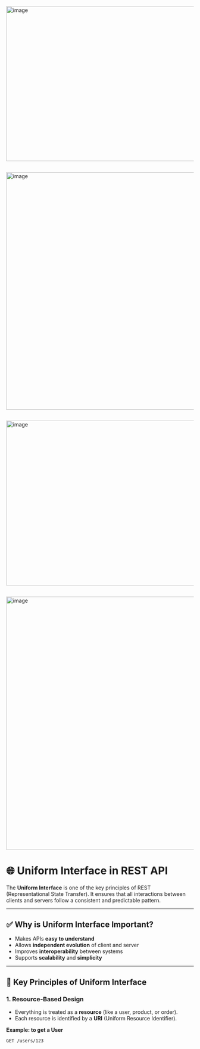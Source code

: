 ##
<img width="1115" height="416" alt="image" src="https://github.com/user-attachments/assets/094de616-ae69-4882-97ba-c1b94d05d11d" />

##

<img width="1220" height="638" alt="image" src="https://github.com/user-attachments/assets/7cf0d429-610e-42c8-aa4b-dba8fce9ab5f" />

##

<img width="1215" height="443" alt="image" src="https://github.com/user-attachments/assets/f7112c46-7211-4860-aa35-d21b68d8d396" />

##

<img width="1206" height="680" alt="image" src="https://github.com/user-attachments/assets/bca43e9f-32f7-4137-abfb-ffb83dd37fe8" />


# 🌐 Uniform Interface in REST API

The **Uniform Interface** is one of the key principles of REST (Representational State Transfer). It ensures that all interactions between clients and servers follow a consistent and predictable pattern.

---

## ✅ Why is Uniform Interface Important?

- Makes APIs **easy to understand**
- Allows **independent evolution** of client and server
- Improves **interoperability** between systems
- Supports **scalability** and **simplicity**

---

## 🔑 Key Principles of Uniform Interface

### 1. **Resource-Based Design**
- Everything is treated as a **resource** (like a user, product, or order).
- Each resource is identified by a **URI** (Uniform Resource Identifier).

**Example: to get a User**

```http
GET /users/123


